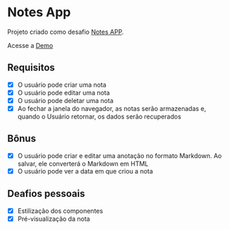 # Notes App

Projeto criado como desafio [Notes APP](https://github.com/florinpop17/app-ideas/blob/master/Projects/1-Beginner/Notes-App.md).

Acesse a [Demo](https://cath-notes-app.netlify.com/)

## Requisitos

- [x] O usuário pode criar uma nota
- [x] O usuário pode editar uma nota
- [x] O usuário pode deletar uma nota
- [x] Ao fechar a janela do navegador, as notas serão armazenadas e, quando o Usuário retornar, os dados serão recuperados

## Bônus

-  [x] O usuário pode criar e editar uma anotação no formato Markdown. Ao salvar, ele converterá o Markdown em HTML
-  [x] O usuário pode ver a data em que criou a nota

## Deafios pessoais

-  [x] Estilização dos componentes
-  [X] Pré-visualização da nota
